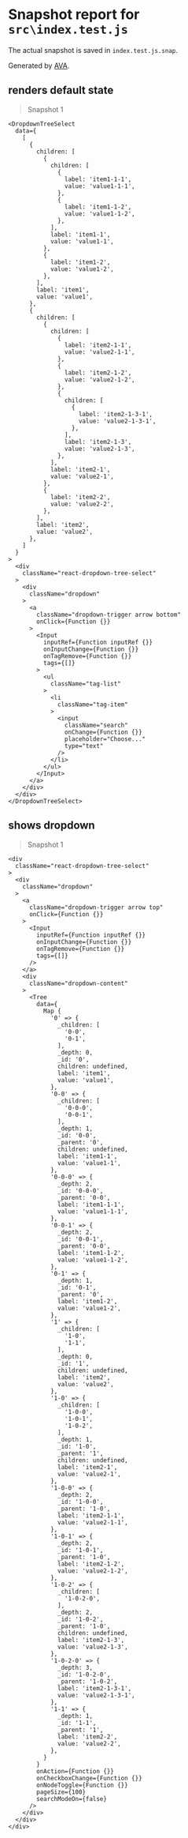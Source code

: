 # Snapshot report for `src\index.test.js`

The actual snapshot is saved in `index.test.js.snap`.

Generated by [AVA](https://ava.li).

## renders default state

> Snapshot 1

    <DropdownTreeSelect
      data={
        [
          {
            children: [
              {
                children: [
                  {
                    label: 'item1-1-1',
                    value: 'value1-1-1',
                  },
                  {
                    label: 'item1-1-2',
                    value: 'value1-1-2',
                  },
                ],
                label: 'item1-1',
                value: 'value1-1',
              },
              {
                label: 'item1-2',
                value: 'value1-2',
              },
            ],
            label: 'item1',
            value: 'value1',
          },
          {
            children: [
              {
                children: [
                  {
                    label: 'item2-1-1',
                    value: 'value2-1-1',
                  },
                  {
                    label: 'item2-1-2',
                    value: 'value2-1-2',
                  },
                  {
                    children: [
                      {
                        label: 'item2-1-3-1',
                        value: 'value2-1-3-1',
                      },
                    ],
                    label: 'item2-1-3',
                    value: 'value2-1-3',
                  },
                ],
                label: 'item2-1',
                value: 'value2-1',
              },
              {
                label: 'item2-2',
                value: 'value2-2',
              },
            ],
            label: 'item2',
            value: 'value2',
          },
        ]
      }
    >
      <div
        className="react-dropdown-tree-select"
      >
        <div
          className="dropdown"
        >
          <a
            className="dropdown-trigger arrow bottom"
            onClick={Function {}}
          >
            <Input
              inputRef={Function inputRef {}}
              onInputChange={Function {}}
              onTagRemove={Function {}}
              tags={[]}
            >
              <ul
                className="tag-list"
              >
                <li
                  className="tag-item"
                >
                  <input
                    className="search"
                    onChange={Function {}}
                    placeholder="Choose..."
                    type="text"
                  />
                </li>
              </ul>
            </Input>
          </a>
        </div>
      </div>
    </DropdownTreeSelect>

## shows dropdown

> Snapshot 1

    <div
      className="react-dropdown-tree-select"
    >
      <div
        className="dropdown"
      >
        <a
          className="dropdown-trigger arrow top"
          onClick={Function {}}
        >
          <Input
            inputRef={Function inputRef {}}
            onInputChange={Function {}}
            onTagRemove={Function {}}
            tags={[]}
          />
        </a>
        <div
          className="dropdown-content"
        >
          <Tree
            data={
              Map {
                '0' => {
                  _children: [
                    '0-0',
                    '0-1',
                  ],
                  _depth: 0,
                  _id: '0',
                  children: undefined,
                  label: 'item1',
                  value: 'value1',
                },
                '0-0' => {
                  _children: [
                    '0-0-0',
                    '0-0-1',
                  ],
                  _depth: 1,
                  _id: '0-0',
                  _parent: '0',
                  children: undefined,
                  label: 'item1-1',
                  value: 'value1-1',
                },
                '0-0-0' => {
                  _depth: 2,
                  _id: '0-0-0',
                  _parent: '0-0',
                  label: 'item1-1-1',
                  value: 'value1-1-1',
                },
                '0-0-1' => {
                  _depth: 2,
                  _id: '0-0-1',
                  _parent: '0-0',
                  label: 'item1-1-2',
                  value: 'value1-1-2',
                },
                '0-1' => {
                  _depth: 1,
                  _id: '0-1',
                  _parent: '0',
                  label: 'item1-2',
                  value: 'value1-2',
                },
                '1' => {
                  _children: [
                    '1-0',
                    '1-1',
                  ],
                  _depth: 0,
                  _id: '1',
                  children: undefined,
                  label: 'item2',
                  value: 'value2',
                },
                '1-0' => {
                  _children: [
                    '1-0-0',
                    '1-0-1',
                    '1-0-2',
                  ],
                  _depth: 1,
                  _id: '1-0',
                  _parent: '1',
                  children: undefined,
                  label: 'item2-1',
                  value: 'value2-1',
                },
                '1-0-0' => {
                  _depth: 2,
                  _id: '1-0-0',
                  _parent: '1-0',
                  label: 'item2-1-1',
                  value: 'value2-1-1',
                },
                '1-0-1' => {
                  _depth: 2,
                  _id: '1-0-1',
                  _parent: '1-0',
                  label: 'item2-1-2',
                  value: 'value2-1-2',
                },
                '1-0-2' => {
                  _children: [
                    '1-0-2-0',
                  ],
                  _depth: 2,
                  _id: '1-0-2',
                  _parent: '1-0',
                  children: undefined,
                  label: 'item2-1-3',
                  value: 'value2-1-3',
                },
                '1-0-2-0' => {
                  _depth: 3,
                  _id: '1-0-2-0',
                  _parent: '1-0-2',
                  label: 'item2-1-3-1',
                  value: 'value2-1-3-1',
                },
                '1-1' => {
                  _depth: 1,
                  _id: '1-1',
                  _parent: '1',
                  label: 'item2-2',
                  value: 'value2-2',
                },
              }
            }
            onAction={Function {}}
            onCheckboxChange={Function {}}
            onNodeToggle={Function {}}
            pageSize={100}
            searchModeOn={false}
          />
        </div>
      </div>
    </div>

